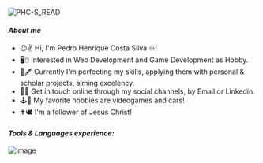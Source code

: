 ![PHC-S_READ](https://github.com/user-attachments/assets/872121b5-2fa8-47d0-a459-876cc8868455)
#### *About me*

- 😉✌️ Hi, I'm Pedro Henrique Costa Silva ♾️!
- 🖥️🖱️ Interested in Web Development and Game Development as Hobby.
- 📖🖋️ Currently I'm perfecting my skills, applying them with personal & scholar projects, aiming excelency.
- 📮📡 Get in touch online through my social channels, by Email or Linkedin.
- 🕹️🚗 My favorite hobbies are videogames and cars! 
- ✝️🕊️ I'm a follower of Jesus Christ!

#### *Tools & Languages experience:*

![image](https://github.com/user-attachments/assets/b7195c3b-4633-4f3e-a75e-e3608bca7d34)
